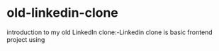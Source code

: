 # old-linkedin-clone
introduction to my  old LinkedIn clone:-Linkedin clone is basic frontend project using

